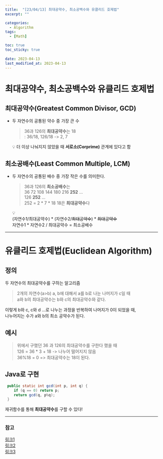 ```yaml
---
title:  "[23/04/13] 최대공약수, 최소공백수와 유클리드 호제법"
excerpt: ""

categories:
  - Algorithm
tags:
  - [Math]

toc: true
toc_sticky: true
 
date: 2023-04-13
last_modified_at: 2023-04-13
---
```

# 최대공약수, 최소공백수와 유클리드 호제법
## 최대공약수(Greatest Common Divisor, GCD)
- 두 자연수의 공통된 약수 중 가장 큰 수
  > 36과 126의 **최대공약수**는 18 <br>
  >  : 36/18, 126/18 -> 2, 7
  
  💡 더 이상 나눠지지 않았을 때 **서로소(Corprime)** 관계에 있다고 함

## 최소공배수(Least Common Multiple, LCM)
- 두 자연수의 공통된 배수 중 가장 작은 수를 의미한다.
  > 36과 126의 **최소공배수**는 <br>
  > 36 72 108 144 180 216 <b>252</b> ... <br>
  > 126 **252** ... <br>
  > 252 = 2 * 7 * 18
  > 18은 **최대공약수**다 <br>

  💡 <br>
  (자연수1/최대공약수) * (자연수2/~~최대공약수~~) * ~~최대공약수~~ <br>
  자연수1 * 자연수2 / 최대공약수 = 최소공배수

---
# 유클리드 호제법(Euclidean Algorithm)
## 정의
두 자연수의 최대공약수를 구하는 알고리즘
> 2개의 자연수(a>b) a, b에 대해서 a를 b로 나눈 나머지가 c일 때 <br>
> a와 b의 최대공약수는 b와 c의 최대공약수와 같다. <br>

이렇게 b와 c, c와 d ...로 나누는 과정을 반복하여 나머지가 0이 되었을 때, <br> 나누어지는 수가 a와 b의 최소 공약수가 된다.

## 예시
> 위에서 구했던 36 과 126의 최대공약수를 구한다 했을 때 <br>
> 126 = 36 * 3 + 18 -> 나누어 떨어지지 않음 <br>
> 36%18 = 0 => 최대공약수는 18이 된다.

## Java로 구현
``` java
 public static int gcd(int p, int q) {
	if (q == 0) return p;
	return gcd(q, p%q);
 }
```
재귀함수를 통해 **최대공약수**를 구할 수 있다!

---
### 참고
[링크1](http://www.tcpschool.com/codingmath/common) <br>
[링크2](https://mathbang.net/202#gsc.tab=0) <br>
[링크3](https://ko.wikipedia.org/wiki/%EC%9C%A0%ED%81%B4%EB%A6%AC%EB%93%9C_%ED%98%B8%EC%A0%9C%EB%B2%95)